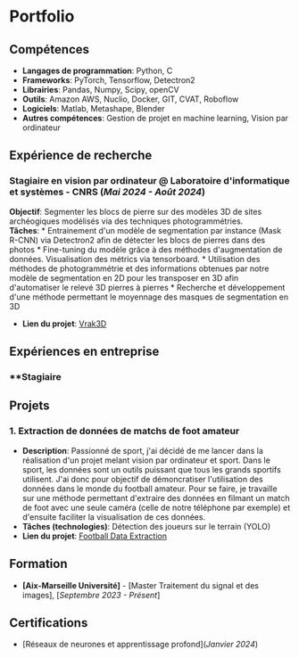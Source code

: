 # **Portfolio**

## **Compétences**

- **Langages de programmation**: Python, C
- **Frameworks**: PyTorch, Tensorflow, Detectron2
- **Librairies**: Pandas, Numpy, Scipy, openCV
- **Outils**: Amazon AWS, Nuclio, Docker, GIT, CVAT, Roboflow
- **Logiciels**: Matlab, Metashape, Blender
- **Autres compétences**: Gestion de projet en machine learning, Vision par ordinateur

## **Expérience de recherche**

### **Stagiaire en vision par ordinateur @ Laboratoire d'informatique et systèmes - CNRS (_Mai 2024 - Août 2024_)**
**Objectif**: Segmenter les blocs de pierre sur des modèles 3D de sites archéogiques modélisés via des techniques photogrammétries.\
**Tâches**:
    * Entrainement d'un modèle de segmentation par instance (Mask R-CNN) via Detectron2 afin de détecter les blocs de pierres dans des photos
    * Fine-tuning du modèle grâce à des méthodes d'augmentation de données. Visualisation des métrics via tensorboard.
    * Utilisation des méthodes de photogrammétrie et des informations obtenues par notre modèle de segmentation en 2D pour les transposer en 3D afin d'automatiser le relevé 3D pierres à pierres
    * Recherche et développement d'une méthode permettant le moyennage des masques de segmentation en 3D
- **Lien du projet**: [Vrak3D](https://github.com/JalilBNH/Vrak3D.git)

## **Expériences en entreprise**

### **Stagiaire

## **Projets**

### 1. Extraction de données de matchs de foot amateur
- **Description**: Passionné de sport, j'ai décidé de me lancer dans la réalisation d'un projet melant vision par ordinateur et sport.
  Dans le sport, les données sont un outils puissant que tous les grands sportifs utilisent. J'ai donc pour objectif de démoncratiser l'utilisation
  des données dans le monde du football amateur. Pour se faire, je travaille sur une méthode permettant d'extraire des données en filmant un match de foot avec une seule caméra (celle de notre téléphone par exemple)
  et d'ensuite faciliter la visualisation de ces données.
- **Tâches (technologies)**: Détection des joueurs sur le terrain (YOLO)
- **Lien du projet**: [Football Data Extraction](https://github.com/JalilBNH/football-data-extraction.git)



## **Formation**

- **[Aix-Marseille Université]** - [Master Traitement du signal et des images], [_Septembre 2023 - Présent_]

## **Certifications**
- [Réseaux de neurones et apprentissage profond](_Janvier 2024_)
